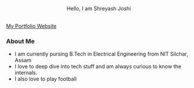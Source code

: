 <p align="center">Hello, I am Shreyash Joshi</p><br>
<a href="https://joshi248.vercel.app">My Portfolio Website </a> <br>

### About Me
- I am currently pursing B.Tech in Electrical Engineering from NIT Silchar, Assam
- I love to deep dive into tech stuff and am always curious to know the internals.
- I also love to play football
